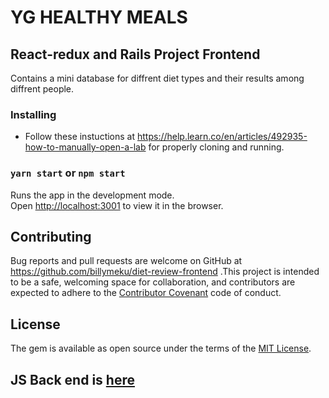 # YG HEALTHY MEALS

## React-redux and Rails Project Frontend

Contains a mini database for diffrent diet types and their results among diffrent people.

### Installing

- Follow these instuctions at https://help.learn.co/en/articles/492935-how-to-manually-open-a-lab for properly cloning and running.

### `yarn start` or `npm start`

Runs the app in the development mode.\
Open [http://localhost:3001](http://localhost:3001) to view it in the browser.

## Contributing

Bug reports and pull requests are welcome on GitHub at https://github.com/billymeku/diet-review-frontend .This project is intended to be a safe, welcoming space for collaboration, and contributors are expected to adhere to the [Contributor Covenant](http://contributor-covenant.org) code of conduct.

## License

The gem is available as open source under the terms of the [MIT License](https://opensource.org/licenses/MIT).

## JS Back end is [here](https://github.com/billymeku/diet-review-backend-)
